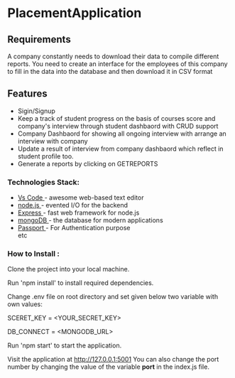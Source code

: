 # PlacementApplication
<h2>Requirements</h2>
<p>A company constantly needs to download their data to compile different reports. You need to create an interface for the employees of this company to fill in the data into the database and then download it in CSV format<p>
<h2>Features</h2>
<ul>
<li>Sigin/Signup</li>
<li>Keep a track of student progress on the basis of courses score and company's interview through student dashbaord with CRUD support</li>
<li>Company Dashbaord for showing all ongoing interview with arrange an interview with company </li>
<li>Update a result of interview from company dashbaord which reflect in student profile too.</li>
<li>Generate a reports by clicking on GETREPORTS</li>
</ul>


### Technologies Stack: ######
<ul>
  <li><a href="https://code.visualstudio.com/">Vs Code </a>- awesome web-based text editor </li>
  <li><a href="https://nodejs.org/en//">node.js </a>- evented I/O for the backend </li>
  <li><a href="https://expressjs.com/">Express </a>- fast web framework for node.js </li>
  <li><a href="https://www.mongodb.com/">mongoDB </a>- the database for modern applications </li>
  <li><a href="http://www.passportjs.org/">Passport </a>- For Authentication purpose </li> etc
</ul>


 ### How to Install : ######

Clone the project into your local machine.

Run 'npm install' to install required dependencies.

Change .env file on root directory and set given below two variable with own values:

  SCERET_KEY = <YOUR_SECRET_KEY>

  DB_CONNECT = <MONGODB_URL>

Run 'npm start' to start the application.

Visit the application at http://127.0.0.1:5001
You can also change the port number by changing the value of the variable <strong>port</strong> in the index.js file.
